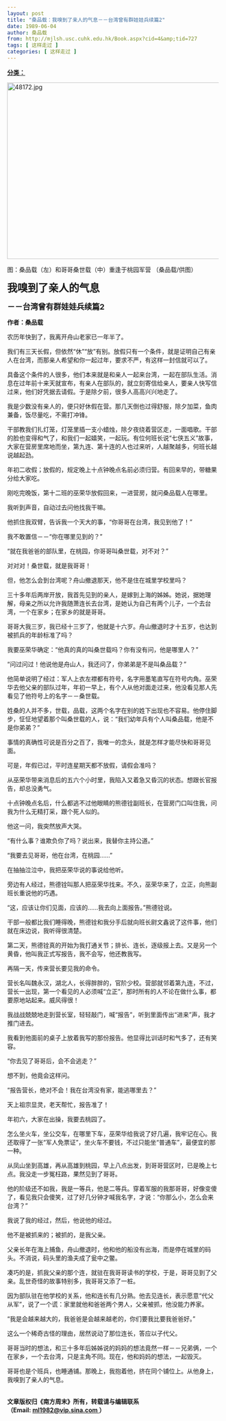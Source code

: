 ```yaml
---
layout: post
title: "桑品载：我嗅到了亲人的气息－－台湾曾有群娃娃兵续篇2"
date: 1989-06-04
author: 桑品载
from: http://mjlsh.usc.cuhk.edu.hk/Book.aspx?cid=4&amp;tid=727
tags: [ 这样走过 ]
categories: [ 这样走过 ]
---
```


<div style="margin: 15px 10px 10px 0px;">
<div>
<span id="ctl00_ContentPlaceHolder1_chapter1_SubjectLabel" style="font-weight:bold;text-decoration:underline;">
   分类：
  </span>
</div>
<p>
<img align="top" alt="48172.jpg" border="0" height="412" src="https://i.imgur.com/us4qLHg.jpg" width="590"/>
</p>
<p>
  图：桑品载（左）和哥哥桑世载（中）重逢于桃园军营 （桑品载/供图）
 </p>
<p>
<strong>
<font size="5">
    我嗅到了亲人的气息
   </font>
</strong>
</p>
<p>
<strong>
<font size="4">
    －－台湾曾有群娃娃兵续篇2
   </font>
</strong>
</p>
<p>
<strong>
   作者：桑品载
  </strong>
</p>
<p>
  农历年快到了，我离开舟山老家已一年半了。
 </p>
<p>
  我们有三天长假，但依然“休”“放”有别。放假只有一个条件，就是证明自己有亲人在台湾，而那亲人希望和你一起过年，要求不严，有这样一封信就可以了。
 </p>
<p>
  具备这个条件的人很多，他们本来就是和亲人一起来台湾，一起在部队生活。消息在过年前十来天就宣布，有亲人在部队的，就立刻寄信给亲人，要亲人快写信过来，他们好凭据去请假。于是除夕前，很多人高高兴兴地走了。
 </p>
<p>
  我是少数没有亲人的，便只好休假在营。那几天倒也过得舒服，除夕加菜，鱼肉兼备，饭尽量吃，不需打冲锋。
 </p>
<p>
  干部教我们扎灯笼，灯笼里插一支小蜡烛，除夕夜绕着营区走，一面唱歌。干部的脸也变得和气了，和我们一起嬉笑，一起玩。有位何班长说“七侠五义”故事，大家在营房里席地而坐，第九连、第十连的人也过来听，人越聚越多，何班长越说越起劲。
 </p>
<p>
  年初二收假；放假的，规定晚上十点钟晚点名前必须归营。有回来早的，带糖果分给大家吃。
 </p>
<p>
  刚吃完晚饭，第十二班的巫荣华放假回来，一进营房，就问桑品载人在哪里。
 </p>
<p>
  我听到声音，自动过去问他找我干嘛。
 </p>
<p>
  他抓住我双臂，告诉我一个天大的事，“你哥哥在台湾，我见到他了！”
 </p>
<p>
  我不敢置信－－“你在哪里见到的？”
 </p>
<p>
  “就在我爸爸的部队里，在桃园，你哥哥叫桑世载，对不对？”
 </p>
<p>
  对对对！桑世载，就是我哥哥！
 </p>
<p>
  但，他怎么会到台湾呢？舟山撤退那天，他不是住在城里学校里吗？
 </p>
<p>
  三十多年后两岸开放，我首先见到的亲人，是嫁到上海的姊姊。她说，据她理解，母亲之所以允许我随萧连长去台湾，是她认为自己有两个儿子，一个去台湾，一个在家乡；在家乡的就是哥哥。
 </p>
<p>
  哥哥大我三岁，我已经十三岁了，他就是十六岁。舟山撤退时才十五岁，也达到被抓兵的年龄标准了吗？
 </p>
<p>
  我要巫荣华确定：“他真的真的叫桑世载吗？你有没有问，他是哪里人？”
 </p>
<p>
  “问过问过！他说他是舟山人，我还问了，你弟弟是不是叫桑品载？”
 </p>
<p>
  他简单说明了经过：军人上衣左襟都有符号，名字用墨笔直写在符号内角。巫荣华去他父亲的部队过年，年初一早上，有个人从他对面走过来，他没看见那人先看见了他符号上的名字－－桑世载。
 </p>
<p>
  姓桑的人并不多，世载，品载，这两个名字在别的姓下出现也不容易。他停住脚步，怔怔地望着那个叫桑世载的人，说：“我们幼年兵有个人叫桑品载，他是不是你弟弟？”
 </p>
<p>
  事情的真确性可说是百分之百了，我唯一的念头，就是怎样才能尽快和哥哥见面。
 </p>
<p>
  可是，年假已过，平时连星期天都不放假，请假会准吗？
 </p>
<p>
  从巫荣华带来消息后的五六个小时里，我陷入又着急又昏沉的状态。想跟长官报告，却总没勇气。
 </p>
<p>
  十点钟晚点名后，什么都逃不过他眼睛的熊德铨副班长，在营房门口叫住我，问我为什么无精打采，跟个死人似的。
 </p>
<p>
  他这一问，我突然放声大哭。
 </p>
<p>
  “有什么事？谁欺负你了吗？说出来，我替你主持公道。”
 </p>
<p>
  “我要去见哥哥，他在台湾，在桃园……”
 </p>
<p>
  在抽抽泣泣中，我把巫荣华说的事说给他听。
 </p>
<p>
  旁边有人经过，熊德铨叫那人把巫荣华找来。不久，巫荣华来了，立正，向熊副班长重说他的巧遇。
 </p>
<p>
  “这，应该让你们见面，应该的……我去向上面报告。”熊德铨说。
 </p>
<p>
  干部一般都比我们睡得晚，熊德铨和我分手后就向班长尉文鑫说了这件事，他们就在床边说，我听得很清楚。
 </p>
<p>
  第二天，熊德铨真的开始为我打通关节；排长、连长，逐级报上去。又是另一个黄昏，他叫我正式写报告，我不会写，他还教我写。
 </p>
<p>
  再隔一天，传来营长要见我的命令。
 </p>
<p>
  营长名叫魏永汉，湖北人，长得胖胖的，官阶少校。营部就邻着第九连，不过，营长一出现，第一个看见的人必须喊“立正”，那时所有的人不论在做什么事，都要原地站起来。威风得很！
 </p>
<p>
  我战战兢兢地走到营长室，轻轻敲门，喊“报告”，听到里面传出“进来”声，我才推门进去。
 </p>
<p>
  我看到他面前的桌子上放着我写的那份报告。他显得比训话时和气多了，还有笑容。
 </p>
<p>
  “你去见了哥哥后，会不会逃走？”
 </p>
<p>
  想不到，他竟会这样问。
 </p>
<p>
  “报告营长，绝对不会！我在台湾没有家，能逃哪里去？”
 </p>
<p>
  天上祖宗显灵，老天帮忙，报告准了！
 </p>
<p>
  年初六，大家在出操，我要去桃园了。
 </p>
<p>
  怎么坐火车，坐公交车，在哪里下车，巫荣华给我说了好几遍，我牢记在心。我还取得了一张“军人免票证”，坐火车不要钱，不过只能坐“普通车”，最便宜的那一种。
 </p>
<p>
  从凤山坐到高雄，再从高雄到桃园，早上八点出发，到哥哥营区时，已是晚上七点。我没走一步冤枉路，果然见到了哥哥。
 </p>
<p>
  他的阶级还不如我，我是一等兵，他是二等兵。穿着军服的我那哥哥，好像变傻了，看见我只会傻笑，过了好几分钟才喊我名字，才说：“你那么小，怎么会来台湾？”
 </p>
<p>
  我说了我的经过，然后，他说他的经过。
 </p>
<p>
  他不是被抓来的；被抓的，是我父亲。
 </p>
<p>
  父亲长年在海上捕鱼，舟山撤退时，他和他的船没有出海，而是停在城里的码头。不消说，码头里的渔夫成了瓮中之鳖。
 </p>
<p>
  凑巧的是，抓我父亲的那个连，就驻在我哥哥读书的学校，于是，哥哥见到了父亲。乱世奇怪的故事特别多，我哥哥又添了一桩。
 </p>
<p>
  因为部队驻在他学校的关系，他和连长有几分熟。他去见连长，表示愿意“代父从军”，说了一个谎：家里就他和爸爸两个男人，父亲被抓，他没能力养家。
 </p>
<p>
  “我是会越来越大的，我爸爸是会越来越老的，你们要我比要我爸爸好。”
 </p>
<p>
  这么一个稀奇古怪的理由，居然说动了那位连长，答应以子代父。
 </p>
<p>
  哥哥当时的想法，和三十多年后姊姊说的妈妈的想法竟然一样－－兄弟俩，一个在家乡，一个去台湾，只是主角不同。现在，他和妈妈的想法，一起毁灭。
 </p>
<p>
  哥哥也是个班兵，也睡通铺。那晚上，我抱着他，挤在同个铺位上。从他身上，我嗅到了亲人的气息。
 </p>
<p>
<br/>
<strong>
   文章版权归《南方周末》所有，转载请与编辑联系
   <br/>
   （Email:
  </strong>
<a href="mailto:ml1982@vip.sina.com">
<strong>
    ml1982@vip.sina.com
   </strong>
</a>
<strong>
   ）
  </strong>
</p>
</div>
